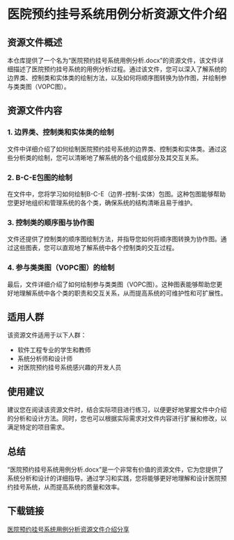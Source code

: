 # 医院预约挂号系统用例分析资源文件介绍

## 资源文件概述

本仓库提供了一个名为“医院预约挂号系统用例分析.docx”的资源文件，该文件详细描述了医院预约挂号系统的用例分析过程。通过该文件，您可以深入了解系统的边界类、控制类和实体类的绘制方法，以及如何将顺序图转换为协作图，并绘制参与类类图（VOPC图）。

## 资源文件内容

### 1. 边界类、控制类和实体类的绘制

文件中详细介绍了如何绘制医院预约挂号系统的边界类、控制类和实体类。通过这些分析类的绘制，您可以清晰地了解系统的各个组成部分及其交互关系。

### 2. B-C-E包图的绘制

在文件中，您将学习如何绘制B-C-E（边界-控制-实体）包图。这种包图能够帮助您更好地组织和管理系统的各个类，确保系统的结构清晰且易于维护。

### 3. 控制类的顺序图与协作图

文件还提供了控制类的顺序图绘制方法，并指导您如何将顺序图转换为协作图。通过这些图表，您可以直观地了解系统中各个控制类的交互过程。

### 4. 参与类类图（VOPC图）的绘制

最后，文件详细介绍了如何绘制参与类类图（VOPC图）。这种图表能够帮助您更好地理解系统中各个类的职责和交互关系，从而提高系统的可维护性和可扩展性。

## 适用人群

该资源文件适用于以下人群：

- 软件工程专业的学生和教师
- 系统分析师和设计师
- 对医院预约挂号系统感兴趣的开发人员

## 使用建议

建议您在阅读该资源文件时，结合实际项目进行练习，以便更好地掌握文件中介绍的分析和设计方法。同时，您也可以根据实际需求对文件内容进行扩展和修改，以满足特定的项目需求。

## 总结

“医院预约挂号系统用例分析.docx”是一个非常有价值的资源文件，它为您提供了系统分析和设计的详细指导。通过学习和实践，您将能够更好地理解和设计医院预约挂号系统，从而提高系统的质量和效率。

## 下载链接

[医院预约挂号系统用例分析资源文件介绍分享](https://pan.quark.cn/s/934bd1708ded)